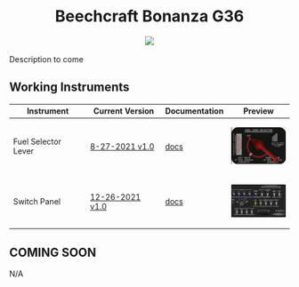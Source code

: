 <!-- PROJECT LOGO -->
<p align="center">
  <h1 align="center">Beechcraft Bonanza G36</h1>
</p>
<p align="center"><img src="https://user-images.githubusercontent.com/75218511/133450330-9ba0b3b8-0130-4f72-8687-c1b635c61387.png" width="600"/></p>
<p>Description to come</p>

<!-- TABLE OF CONTENTS 
<details open="open">
  <summary><h2 style="display: inline-block">Table of Contents</h2></summary>
  <ol>
    <li>
      <a href="#about-the-project">About The Project</a>
      <ul>
        <li><a href="#built-with">Built With</a></li>
      </ul>
    </li>
    <li>
      <a href="#getting-started">Getting Started</a>
      <ul>
        <li><a href="#prerequisites">Prerequisites</a></li>
        <li><a href="#installation">Installation</a></li>
      </ul>
    </li>
    <li><a href="#usage">Usage</a></li>
    <li><a href="#roadmap">Roadmap</a></li>
    <li><a href="#contributing">Contributing</a></li>

  </ol>
</details>

-->

<!-- ABOUT THE PROJECT -->
## Working Instruments

Instrument | Current Version | Documentation | Preview
-------------|-----------------|--------------|--------------
Fuel Selector Lever | [8-27-2021 v1.0](/msfs2020/Bonanza/Fuel_Selector_Valve/Bonanza-Fuel_Selector_Valve.siff?raw=true) | [docs](/msfs2020/Bonanza/Fuel_Selector_Valve) | <p align="center"><img src="/msfs2020/Bonanza/Fuel_Selector_Valve/17751b37-f849-4396-10a1-d627bdc00ac9/preview.png?raw=true" width="100">
Switch Panel | [12-26-2021 v1.0](/msfs2020/Bonanza/Switch_Panel/Bonanza%20G36%20-%20Switch%20Panel.siff?raw=true) | [docs](/msfs2020/Bonanza/Switch_Panel) | <p align="center"><img src="/msfs2020/Bonanza/Switch_Panel/7dd18ee3-3423-4295-2803-624b15680f30/preview.png" width="100">

## COMING SOON
N/A










